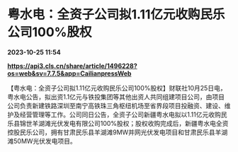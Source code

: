 # 粤水电：全资子公司拟1.11亿元收购民乐公司100%股权

**2023-10-25 11:54**

**https://api3.cls.cn/share/article/1496228?os=web&sv=7.7.5&app=CailianpressWeb**

【粤水电：全资子公司拟1.11亿元收购民乐公司100%股权】财联社10月25日电，粤水电公告，拟出资1.1亿元与铁投集团等其他出资人共同组建项目公司，由项目公司负责新建铁路深圳至南宁高铁珠三角枢纽机场至省界段项目投融资、建设、维护及经营管理等工作。公司同日公告，全资子公司新疆粤水电拟以1.11亿元收购民乐县锦世羊湖滩光伏发电有限公司100%股权；股权收购完成后，新疆粤水电全资控股民乐公司，拥有甘肃民乐县羊湖滩9MW并网光伏发电项目和甘肃民乐县羊湖滩50MW光伏发电项目。